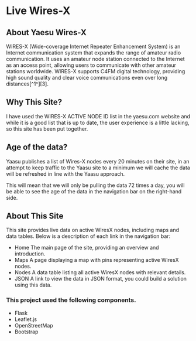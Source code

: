 # Live Wires-X 

## About Yaesu Wires-X

WIRES-X (Wide-coverage Internet Repeater Enhancement System) is an Internet communication system that expands the range of amateur radio communication. It uses an amateur node station connected to the Internet as an access point, allowing users to communicate with other amateur stations worldwide. WIRES-X supports C4FM digital technology, providing high sound quality and clear voice communications even over long distances[^1^][3].

## Why This Site?
I have used the WIRES-X ACTIVE NODE ID list in the yaesu.com website and while it is a good list that is up to date, the user experience is a little lacking, so this site has been put together.

## Age of the data?
Yaasu publishes a list of Wires-X nodes every 20 minutes on their site, in an attempt to keep traffic to the Yaasu site to a minimum we will cache the data will be refreshed in line with the Yaasu approach.

This will mean that we will only be pulling the data 72 times a day, you will be able to see the age of the data in the navigation bar on the right-hand side.

## About This Site
This site provides live data on active WiresX nodes, including maps and data tables. Below is a description of each link in the navigation bar:

- Home The main page of the site, providing an overview and introduction.
- Maps A page displaying a map with pins representing active WiresX nodes.
- Nodes A data table listing all active WiresX nodes with relevant details.
- JSON A link to view the data in JSON format, you could build a solution using this data.

### This project used the following components.

- Flask
- Leaflet.js
- OpenStreetMap
- Bootstrap